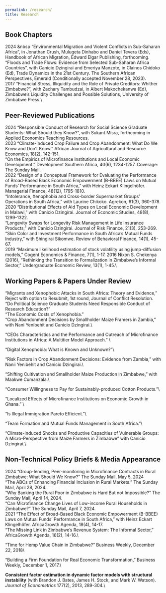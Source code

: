 ```yaml
---
permalink: /research/
title: Research
---
```


## Book Chapters
2024 &nbsp “Environmental Migration and Violent Conflicts in Sub-Saharan Africa”, in Jonathan Crush, Mulugeta Dinhabo and Daniel Tevera (Eds), Handbook of African Migration, Edward Elgar Publishing, forthcoming.\
“Floods and Trade Flows: Evidence from Selected Sub-Saharan Africa Countries”, with Canicio Dzingirai and Emeriya Manzote, in Clainos Chidoko (Ed), Trade Dynamics in the 21st Century. The Southern African Perspectives, Emerald (Conditionally accepted November 28, 2023).\
2017	“Financial Stress, Illiquidity and the Role of Private Creditors: Whither Zimbabwe?”, with Zachary Tambudzai, in Albert Makochekanwa (Ed), Zimbabwe’s Liquidity Challenges and Possible Solutions, University of Zimbabwe Press.\

## Peer-Reviewed Publications
2024 “Responsible Conduct of Research for Social Science Graduate Students: What Should they Know?”, with Sukant Misra, forthcoming in 
         Applied Economics Teaching Resources.\
2023   “Climate-induced Crop Failure and Crop Abandonment: What Do We Know and Don’t Know.” African Journal of Agricultural and Resource 
         Economics, 18(2), 142-151.\
“On the Empirics of Microfinance Institutions and Local Economic Development.” Development Southern Africa, 40(6), 1234-1257. Coverage: The Sunday Mail.\
2022	“Design of a Conceptual Framework for Evaluating the Performance of Broad-Based Black Economic Empowerment (B-BBEE) Laws on Mutual 
         Funds’ Performance in South Africa,” with Heinz Eckart Klingelhöfer. Managerial Finance, 48(12), 1795-1810.\
         “Intolerance, Xenophobia and Cross-border Supermarket Groups’ Operations in South Africa,” with Laurine Chikoko. Agrekon, 61(3), 
          360-378.\
2020	“Distributional Effects of Aid Types on Local Economic Development in Malawi,” with Canicio Dzingirai.  Journal of Economic 
         Studies, 48(8), 1299-1322.\
“Longevity Swaps for Longevity Risk Management in Life Insurance Products,” with Canicio Dzingirai. Journal of Risk Finance, 21(3), 253-269.\
“Skin Color and Investment Performance in South Africa’s Mutual Funds Industry,” with Shingirai Sikomwe. Review of Behavioral Finance, 14(1), 45-67.\
2019	“Maximum likelihood estimation of stock volatility using jump-diffusion models,” Cogent Economics & Finance, 7(1), 1-17.
2016	Nixon S. Chekenya (2016), “Rethinking the Transition to Formalization in Zimbabwe’s Informal Sector,” Undergraduate Economic Review, 13(1), 1-45.\

## Working Papers & Papers Under Review
“Migrants and Xenophobic Attacks in South Africa: Theory and Evidence,” Reject with option to Resubmit, 1st round, Journal of Conflict Resolution.\
“Do Political Science Graduate Students Need Responsible Conduct of Research Education?” \
“The Economic Costs of Xenophobia.”\
“Crop Abandonment Decisions by Smallholder Maize Framers in Zambia,” with Nani Yenibehit and Canicio Dzingirai.\

“CEOs Characteristics and the Performance and Outreach of Microfinance Institutions in Africa: A Multitier Model Approach.” \

“Digital Xenophobia: What is Known and Unknown?”\

“Risk Factors in Crop Abandonment Decisions: Evidence from Zambia,” with Nanii Yenibehit and Canicio Dzingirai.\

“Shifting Cultivation and Smallholder Maize Production in Zimbabwe,” with Maakwe Cumanzala.\ 

“Consumer Willingness to Pay for Sustainably-produced Cotton Products.”\

“Localized Effects of Microfinance Institutions on Economic Growth in Ghana.” \

“Is Illegal Immigration Pareto Efficient.”\

“Team Formation and Mutual Funds Management in South Africa.”\

“Climate-Induced Shocks and Productive Capacities of Vulnerable Groups: A Micro-Perspective from Maize Farmers in Zimbabwe” with Canicio Dzingirai.\

## Non-Technical Policy Briefs & Media Appearance
2024	“Group-lending, Peer-monitoring in Microfinance Contracts in Rural Zimbabwe: What Should We Know?” The Sunday Mail, May 5, 2024\
“The ABCs of Enhancing Financial Inclusion in Rural Markets.” The Sunday Mail, April 28, 2024.\
	“Why Banking the Rural Poor in Zimbabwe is Hard But not Impossible?” The Sunday Mail, April 14, 2024.\
“Can Microfinance Change Lives of Low-income Rural Households in Zimbabwe?” The Sunday Mail, April 7, 2024.\
2021	“The Effect of Broad-Based Black Economic Empowerment (B-BBEE) Laws on Mutual Funds’ Performance in South Africa,” with Heinz Eckart Klingelhöfer. AfricaGrowth Agenda, 18(4), 14-17.\
“The Missing Link in Zimbabwe’s Revenue System: The Informal Sector,” AfricaGrowth Agenda, 16(2), 14-16.\

“Time for Hemp Value Chain in Zimbabwe?” Business Weekly, December 22, 2018\

“Building a Firm Foundation for Real Economic Transformation,” Business Weekly, December 1, 2017.\









**Consistent factor estimation in dynamic factor models with structural instability** (with Brandon J. Bates, James H. Stock, and Mark W. Watson). *Journal of Econometrics* 177(2), 2013, 289-304.\
